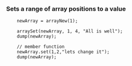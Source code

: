 ### Sets a range of array positions to a value
```luceescript+trycf
	newArray = arrayNew(1);
	
	arraySet(newArray, 1, 4, "All is well");
	dump(newArray);
	
    // member function
	newArray.set(1,2,"lets change it");
	dump(newArray);
	
```
